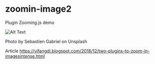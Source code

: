 # zoomin-image2
Plugin Zooming.js demo


![Alt Text](https://media.giphy.com/media/vFKqnCdLPNOKc/giphy.gif)


Photo by Sebastien Gabriel on Unsplash


Article https://yifangdi.blogspot.com/2018/12/two-plugins-to-zoom-in-imagesintense.html